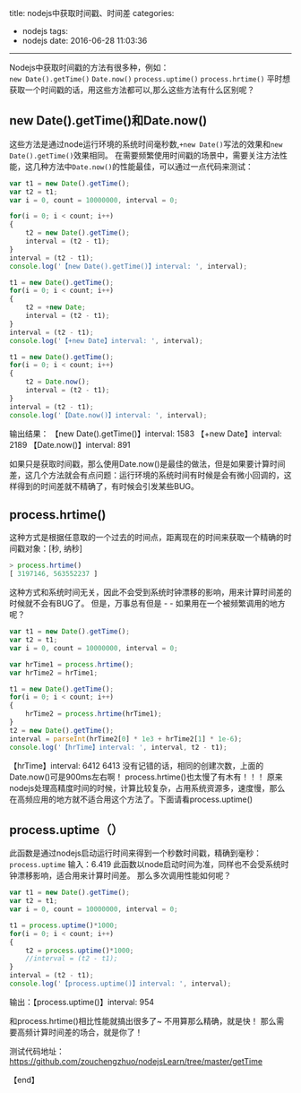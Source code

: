 title: nodejs中获取时间戳、时间差
categories:
  - nodejs
tags:
  - nodejs
date: 2016-06-28 11:03:36
---
Nodejs中获取时间戳的方法有很多种，例如：  
`new Date().getTime()`
`Date.now()`
`process.uptime()`
`process.hrtime()`
平时想获取一个时间戳的话，用这些方法都可以,那么这些方法有什么区别呢？
## new Date().getTime()和Date.now()
这些方法是通过node运行环境的系统时间毫秒数,`+new Date()`写法的效果和`new Date().getTime()`效果相同。
在需要频繁使用时间戳的场景中，需要关注方法性能，这几种方法中`Date.now()`的性能最佳，可以通过一点代码来测试：
```javascript
var t1 = new Date().getTime();
var t2 = t1;
var i = 0, count = 10000000, interval = 0;

for(i = 0; i < count; i++)
{
    t2 = new Date().getTime();
    interval = (t2 - t1);
}
interval = (t2 - t1);
console.log('【new Date().getTime()】interval: ', interval);

t1 = new Date().getTime();
for(i = 0; i < count; i++)
{
    t2 = +new Date;
    interval = (t2 - t1);
}
interval = (t2 - t1);
console.log('【+new Date】interval: ', interval);

t1 = new Date().getTime();
for(i = 0; i < count; i++)
{
    t2 = Date.now();
    interval = (t2 - t1);
}
interval = (t2 - t1);
console.log('【Date.now()】interval: ', interval);
```
输出结果：
        【new Date().getTime()】interval:  1583
        【+new Date】interval:  2189
        【Date.now()】interval:  891

如果只是获取时间戳，那么使用Date.now()是最佳的做法，但是如果要计算时间差，这几个方法就会有点问题：运行环境的系统时间有时候是会有微小回调的，这样得到的时间差就不精确了，有时候会引发某些BUG。

## process.hrtime()
这种方式是根据任意取的一个过去的时间点，距离现在的时间来获取一个精确的时间戳对象：[秒, 纳秒]
```javascript
> process.hrtime()
[ 3197146, 563552237 ]
```
这种方式和系统时间无关，因此不会受到系统时钟漂移的影响，用来计算时间差的时候就不会有BUG了。
但是，万事总有但是 - -
如果用在一个被频繁调用的地方呢？
```javascript
var t1 = new Date().getTime();
var t2 = t1;
var i = 0, count = 10000000, interval = 0;

var hrTime1 = process.hrtime();
var hrTime2 = hrTime1;

t1 = new Date().getTime();
for(i = 0; i < count; i++)
{
    hrTime2 = process.hrtime(hrTime1);
}
t2 = new Date().getTime();
interval = parseInt(hrTime2[0] * 1e3 + hrTime2[1] * 1e-6);
console.log('【hrTime】interval: ', interval, t2 - t1);
```
【hrTime】interval:  6412 6413
没有记错的话，相同的创建次数，上面的Date.now()可是900ms左右啊！
process.hrtime()也太慢了有木有！！！
原来nodejs处理高精度时间的时候，计算比较复杂，占用系统资源多，速度慢，那么在高频应用的地方就不适合用这个方法了。下面请看process.uptime()

## process.uptime（）
此函数是通过nodejs启动运行时间来得到一个秒数时间戳，精确到毫秒：
`process.uptime`
输入：6.419
此函数以node启动时间为准，同样也不会受系统时钟漂移影响，适合用来计算时间差。
那么多次调用性能如何呢？
```javascript
var t1 = new Date().getTime();
var t2 = t1;
var i = 0, count = 10000000, interval = 0;

t1 = process.uptime()*1000;
for(i = 0; i < count; i++)
{
    t2 = process.uptime()*1000;
    //interval = (t2 - t1);
}
interval = (t2 - t1);
console.log('【process.uptime()】interval: ', interval);
```
输出：【process.uptime()】interval:  954

和process.hrtime()相比性能就搞出很多了~
不用算那么精确，就是快！
那么需要高频计算时间差的场合，就是你了！

测试代码地址：https://github.com/zouchengzhuo/nodejsLearn/tree/master/getTime

【end】